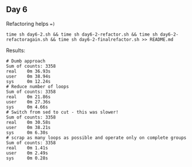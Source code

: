 Day 6
---

Refactoring helps `=)`


`time sh day6-2.sh && time sh day6-2-refactor.sh && time sh day6-2-refactoragain.sh && time sh day6-2-finalrefactor.sh >> README.md`

Results:
```
# Dumb approach
Sum of counts: 3358
real    0m 36.93s
user    0m 38.94s
sys     0m 12.24s
# Reduce number of loops
Sum of counts: 3358
real    0m 21.86s
user    0m 27.36s
sys     0m 4.66s
# Switch from sed to cut - this was slower!
Sum of counts: 3358
real    0m 30.58s
user    0m 38.21s
sys     0m 6.30s
# scrap as many loops as possible and operate only on complete groups
Sum of counts: 3358
real    0m 1.41s
user    0m 2.49s
sys     0m 0.28s
```
